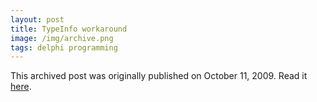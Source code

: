 ```yaml
---
layout: post
title: TypeInfo workaround
image: /img/archive.png
tags: delphi programming
---
```

This archived post was originally published on October 11, 2009. Read it [here](/alex.ciobanu.org/index5295.html).
